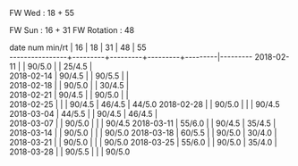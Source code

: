 FW Wed      : 18 + 55

FW Sun      : 16 + 31
FW Rotation : 48

date num min/rt |    16   |    18   |    31   |    48   |    55   
----------------+---------+---------+---------+---------|---------
2018-02-11      |         |  90/5.0 |         |  25/4.5 |        
2018-02-14      |  90/4.5 |         |  90/5.5 |         |        
2018-02-18      |         |  90/5.0 |         |  30/4.5 |        
2018-02-21      |  90/4.5 |         |  90/5.0 |         |        
2018-02-25      |         |         |  90/4.5 |  46/4.5 |  44/5.0
2018-02-28      |         |  90/5.0 |         |         |  90/4.5
2018-03-04      |  44/5.5 |         |  90/4.5 |  46/4.5 |        
2018-03-07      |         |  90/5.0 |         |         |  90/4.5
2018-03-11      |  55/6.0 |         |  90/4.5 |  35/4.5 |        
2018-03-14      |         |  90/5.0 |         |         |  90/5.0
2018-03-18      |  60/5.5 |         |  90/5.0 |  30/4.0 |        
2018-03-21      |         |  90/5.0 |         |         |  90/5.0
2018-03-25      |  55/6.0 |         |  90/5.0 |  35/4.0 |        
2018-03-28      |         |  90/5.5 |         |         |  90/5.0

